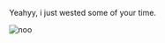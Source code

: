 Yeahyy, i just wested some of your time.

![noo](https://media.giphy.com/media/l49JCSwMXyxHnYJws/giphy.gif)